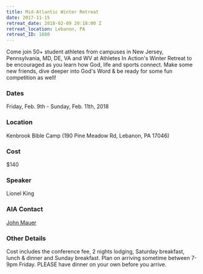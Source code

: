 ```yaml
---
title: Mid-Atlantic Winter Retreat
date: 2017-11-15
retreat_date: 2018-02-09 20:18:00 Z
retreat_location: Lebanon, PA
retreat_ID: 1880
---
```


Come join 50+ student athletes from campuses in New Jersey, Pennsylvania, MD, DE, VA and WV at Athletes In Action's Winter Retreat to be encouraged as you learn how God, life and sports connect. Make some new friends, dive deeper into God's Word & be ready for some fun competition as well!

### Dates
Friday, Feb. 9th -  Sunday, Feb. 11th, 2018

### Location
Kenbrook Bible Camp (190 Pine Meadow Rd, Lebanon, PA 17046)

### Cost
$140

### Speaker
Lionel King

### AIA Contact
[John Mauer](mailto:john.mauere@athletesinaction.org) 

### Other Details 
Cost includes the conference fee, 2 nights lodging, Saturday breakfast, lunch & dinner and Sunday breakfast. Plan on arriving sometime between 7-9pm Friday. PLEASE have dinner on your own before you arrive.